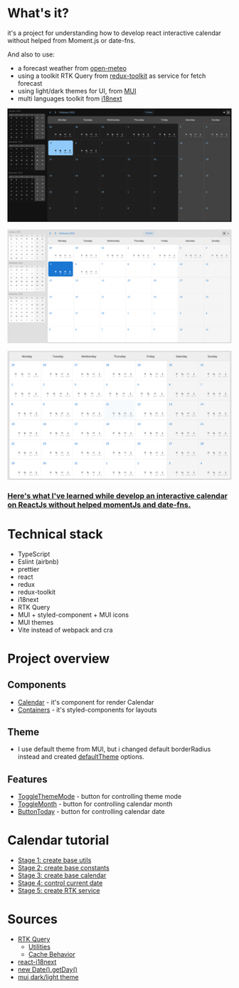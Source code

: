 # What's it?

it's a project for understanding how to develop react interactive calendar without helped from Moment.js or date-fns.

And also to use:
- a forecast weather from [open-meteo](https://api.open-meteo.com/v1/)
- using a toolkit RTK Query from [redux-toolkit](https://redux-toolkit.js.org/rtk-query/usage/queries) as service for fetch forecast
- using light/dark themes for UI, from [MUI](https://mui.com/material-ui/customization/theming/)
- multi languages toolkit from [i18next](https://www.i18next.com/)


<p align="center">
  <img src="./docs/screenshots/ui_dark.png" alt="drawing"/>
</p>
<p align="center">
  <img src="./docs/screenshots/ui_light.png" alt="drawing"/>
</p>
<p align="center">
  <img src="./docs/screenshots/calendar_with_forecast.png" alt="drawing"/>
</p>


### [Here's what I've learned while develop an interactive calendar on ReactJs without helped  momentJs and date-fns.](./docs/learned.md)


# Technical stack

- TypeScript
- Eslint (airbnb)
- prettier
- react
- redux
- redux-toolkit
- i18next
- RTK Query
- MUI + styled-component + MUI icons
- MUI themes
- Vite instead of webpack and cra

# Project overview

## Components
- [Calendar](src/components/Calendar/Calendar.tsx) - it's component for render Calendar
- [Containers](src/components/Containers/style.ts) - it's styled-components for layouts

## Theme

- I use default theme from MUI, but i changed default borderRadius instead and created [defaultTheme](src/theme/index.ts) options.

## Features

- [ToggleThemeMode](src/features/ToggleThemeMode/ToggleThemeMode.tsx) - button for controlling theme mode 
- [ToggleMonth](src/features/ToggleMonth/ToggleMonth.tsx) - button for controlling calendar month
- [ButtonToday](src/features/ButtonToday/ButtonToday.tsx) - button for controlling calendar date

# Calendar tutorial

- [Stage 1: create base utils](./docs/tutorial.stage.1.md)
- [Stage 2: create base constants]()
- [Stage 3: create base calendar]()
- [Stage 4: control current date]()
- [Stage 5: create RTK service]()

# Sources
- [RTK Query](https://redux-toolkit.js.org/rtk-query/overview)
  - [Utilities](https://redux-toolkit.js.org/rtk-query/api/created-api/api-slice-utils)
  - [Cache Behavior](https://redux-toolkit.js.org/rtk-query/usage/cache-behavior)
- [react-i18next](https://react.i18next.com/getting-started)
- [new Date().getDay()](https://developer.mozilla.org/en-US/docs/Web/JavaScript/Reference/Global_Objects/Date/getDay)
- [mui dark/light theme](https://mui.com/material-ui/customization/dark-mode/)